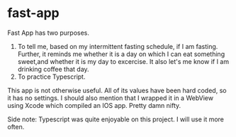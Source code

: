 # fast-app
 
Fast App has two purposes.
1. To tell me, based on my intermittent fasting schedule, if I am fasting. Further, it reminds me whether it is a day on which I can eat something sweet,and whether it is my day to excercise. It also let's me know if I am drinking coffee that day.
2. To practice Typescript.

This app is not otherwise useful. All of its values have been hard coded, so it has no settings. I should also mention that I wrapped it in a WebView using Xcode which compiled an IOS app. Pretty damn nifty.

Side note: Typescript was quite enjoyable on this project. I will use it more often.

